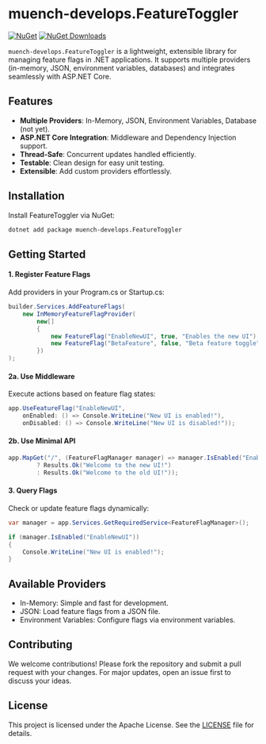 # muench-develops.FeatureToggler


[![NuGet](https://img.shields.io/nuget/v/muench-develops.FeatureToggler.svg)](https://www.nuget.org/packages/muench-develops.FeatureToggler/) [![NuGet Downloads](https://img.shields.io/nuget/dt/muench-develops.FeatureToggler.svg)](https://www.nuget.org/packages/muench-develops.FeatureToggler/)

`muench-develops.FeatureToggler`  is a lightweight, extensible library for managing feature flags in .NET applications. It supports multiple providers (in-memory, JSON, environment variables, databases) and integrates seamlessly with ASP.NET Core.

## Features

- **Multiple Providers**: In-Memory, JSON, Environment Variables, Database (not yet).
- **ASP.NET Core Integration**: Middleware and Dependency Injection support.
- **Thread-Safe**: Concurrent updates handled efficiently.
- **Testable**: Clean design for easy unit testing.
- **Extensible**: Add custom providers effortlessly.

## Installation

Install FeatureToggler via NuGet:

```bash
dotnet add package muench-develops.FeatureToggler
```

## Getting Started
####  1. Register Feature Flags
Add providers in your Program.cs or Startup.cs:

```csharp
builder.Services.AddFeatureFlags(
    new InMemoryFeatureFlagProvider(
        new[]
        {
            new FeatureFlag("EnableNewUI", true, "Enables the new UI"),
            new FeatureFlag("BetaFeature", false, "Beta feature toggle")
        })
);
```
#### 2a. Use Middleware
Execute actions based on feature flag states:
```csharp
app.UseFeatureFlag("EnableNewUI",
    onEnabled: () => Console.WriteLine("New UI is enabled!"),
    onDisabled: () => Console.WriteLine("New UI is disabled!"));
```

#### 2b. Use Minimal API
```csharp
app.MapGet("/", (FeatureFlagManager manager) => manager.IsEnabled("EnableNewUI")
        ? Results.Ok("Welcome to the new UI!")
        : Results.Ok("Welcome to the old UI!"));
```

#### 3. Query Flags
Check or update feature flags dynamically:

```csharp
var manager = app.Services.GetRequiredService<FeatureFlagManager>();

if (manager.IsEnabled("EnableNewUI"))
{
    Console.WriteLine("New UI is enabled!");
}

```

## Available Providers
- In-Memory: Simple and fast for development.
- JSON: Load feature flags from a JSON file.
- Environment Variables: Configure flags via environment variables.

## Contributing
We welcome contributions! Please fork the repository and submit a pull request with your changes. For major updates, open an issue first to discuss your ideas.

## License
This project is licensed under the Apache License. See the [LICENSE](LICENSE) file for details.